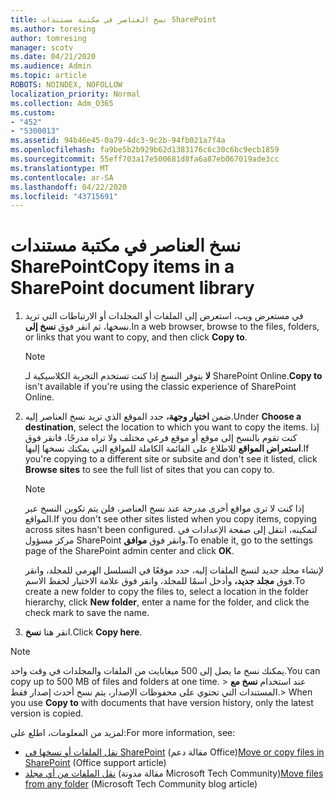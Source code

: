 ```yaml
---
title: نسخ العناصر في مكتبة مستندات SharePoint
ms.author: toresing
author: tomresing
manager: scotv
ms.date: 04/21/2020
ms.audience: Admin
ms.topic: article
ROBOTS: NOINDEX, NOFOLLOW
localization_priority: Normal
ms.collection: Adm_O365
ms.custom:
- "452"
- "5300013"
ms.assetid: 94b46e45-0a79-4dc3-9c2b-94fb021a7f4a
ms.openlocfilehash: fa9be5b2b929b62d1383176c6c30c6bc9ecb1859
ms.sourcegitcommit: 55eff703a17e500681d8fa6a87eb067019ade3cc
ms.translationtype: MT
ms.contentlocale: ar-SA
ms.lasthandoff: 04/22/2020
ms.locfileid: "43715691"
---
```

# <a name="copy-items-in-a-sharepoint-document-library"></a><span data-ttu-id="9c4ec-102">نسخ العناصر في مكتبة مستندات SharePoint</span><span class="sxs-lookup"><span data-stu-id="9c4ec-102">Copy items in a SharePoint document library</span></span>

1. <span data-ttu-id="9c4ec-103">في مستعرض ويب، استعرض إلى الملفات أو المجلدات أو الارتباطات التي تريد نسخها، ثم انقر فوق **نسخ إلى**.</span><span class="sxs-lookup"><span data-stu-id="9c4ec-103">In a web browser, browse to the files, folders, or links that you want to copy, and then click **Copy to**.</span></span>

    > [!NOTE]
    > <span data-ttu-id="9c4ec-104">**لا** يتوفر النسخ إذا كنت تستخدم التجربة الكلاسيكية لـ SharePoint Online.</span><span class="sxs-lookup"><span data-stu-id="9c4ec-104">**Copy to** isn't available if you're using the classic experience of SharePoint Online.</span></span>
  
2. <span data-ttu-id="9c4ec-105">ضمن **اختيار وجهة،** حدد الموقع الذي تريد نسخ العناصر إليه.</span><span class="sxs-lookup"><span data-stu-id="9c4ec-105">Under **Choose a destination**, select the location to which you want to copy the items.</span></span> <span data-ttu-id="9c4ec-106">إذا كنت تقوم بالنسخ إلى موقع أو موقع فرعي مختلف ولا تراه مدرجًا، فانقر فوق **استعراض المواقع** للاطلاع على القائمة الكاملة للمواقع التي يمكنك نسخها إليها.</span><span class="sxs-lookup"><span data-stu-id="9c4ec-106">If you're copying to a different site or subsite and don't see it listed, click **Browse sites** to see the full list of sites that you can copy to.</span></span>

    > [!NOTE]
    > <span data-ttu-id="9c4ec-107">إذا كنت لا ترى مواقع أخرى مدرجة عند نسخ العناصر، فلن يتم تكوين النسخ عبر المواقع.</span><span class="sxs-lookup"><span data-stu-id="9c4ec-107">If you don't see other sites listed when you copy items, copying across sites hasn't been configured.</span></span> <span data-ttu-id="9c4ec-108">لتمكينه، انتقل إلى صفحة الإعدادات في مركز مسؤول SharePoint وانقر فوق **موافق**.</span><span class="sxs-lookup"><span data-stu-id="9c4ec-108">To enable it, go to the settings page of the SharePoint admin center and click **OK**.</span></span>
  
    <span data-ttu-id="9c4ec-109">لإنشاء مجلد جديد لنسخ الملفات إليه، حدد موقعًا في التسلسل الهرمي للمجلد، وانقر فوق **مجلد جديد،** وأدخل اسمًا للمجلد، وانقر فوق علامة الاختيار لحفظ الاسم.</span><span class="sxs-lookup"><span data-stu-id="9c4ec-109">To create a new folder to copy the files to, select a location in the folder hierarchy, click **New folder**, enter a name for the folder, and click the check mark to save the name.</span></span>

3. <span data-ttu-id="9c4ec-110">انقر هنا **نسخ**.</span><span class="sxs-lookup"><span data-stu-id="9c4ec-110">Click **Copy here**.</span></span>

> [!NOTE]
> <span data-ttu-id="9c4ec-111">يمكنك نسخ ما يصل إلى 500 ميغابايت من الملفات والمجلدات في وقت واحد.</span><span class="sxs-lookup"><span data-stu-id="9c4ec-111">You can copy up to 500 MB of files and folders at one time.</span></span> <span data-ttu-id="9c4ec-112">> عند استخدام **نسخ مع** المستندات التي تحتوي على محفوظات الإصدار، يتم نسخ أحدث إصدار فقط.</span><span class="sxs-lookup"><span data-stu-id="9c4ec-112">>  When you use **Copy to** with documents that have version history, only the latest version is copied.</span></span>
  
<span data-ttu-id="9c4ec-113">لمزيد من المعلومات، اطلع على:</span><span class="sxs-lookup"><span data-stu-id="9c4ec-113">For more information, see:</span></span>

 - <span data-ttu-id="9c4ec-114">[نقل الملفات أو نسخها في SharePoint](https://support.office.com/article/move-or-copy-files-in-sharepoint-00e2f483-4df3-46be-a861-1f5f0c1a87bc) (مقالة دعم Office)</span><span class="sxs-lookup"><span data-stu-id="9c4ec-114">[Move or copy files in SharePoint](https://support.office.com/article/move-or-copy-files-in-sharepoint-00e2f483-4df3-46be-a861-1f5f0c1a87bc) (Office support article)</span></span>
 - <span data-ttu-id="9c4ec-115">[نقل الملفات من أي مجلد](https://techcommunity.microsoft.com/t5/Microsoft-SharePoint-Blog/Now-move-files-anywhere-in-Office-365-SharePoint-and-OneDrive/ba-p/146973) (مقالة مدونة Microsoft Tech Community)</span><span class="sxs-lookup"><span data-stu-id="9c4ec-115">[Move files from any folder](https://techcommunity.microsoft.com/t5/Microsoft-SharePoint-Blog/Now-move-files-anywhere-in-Office-365-SharePoint-and-OneDrive/ba-p/146973) (Microsoft Tech Community blog article)</span></span>   